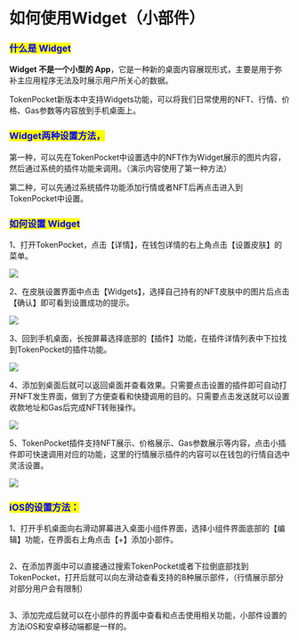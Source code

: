# 如何使用Widget（小部件）

### <mark style="color:blue;">什么是 Widget</mark>

**Widget 不是一个小型的 App**，它是一种新的桌面内容展现形式，主要是用于弥补主应用程序无法及时展示用户所关心的数据。

TokenPocket新版本中支持Widgets功能，可以将我们日常使用的NFT、行情、价格、Gas参数等内容放到手机桌面上。

### <mark style="color:blue;">**Widget两种设置方法，**</mark>

第一种，可以先在TokenPocket中设置选中的NFT作为Widget展示的图片内容，然后通过系统的插件功能来调用。（演示内容使用了第一种方法）

第二种，可以先通过系统插件功能添加行情或者NFT后再点击进入到TokenPocket中设置。

### <mark style="color:blue;">如何设置 Widget</mark>

1、打开TokenPocket，点击【详情】，在钱包详情的右上角点击【设置皮肤】的菜单。

![](../../.gitbook/assets/1.png)

2、在皮肤设置界面中点击【Widgets】，选择自己持有的NFT皮肤中的图片后点击【确认】即可看到设置成功的提示。

![](<../../.gitbook/assets/2 (3).png>)

3、回到手机桌面，长按屏幕选择底部的【插件】功能，在插件详情列表中下拉找到TokenPocket的插件功能。

![](<../../.gitbook/assets/3 (5).png>)

4、添加到桌面后就可以返回桌面并查看效果。只需要点击设置的插件即可自动打开NFT发生界面，做到了方便查看和快捷调用的目的。只需要点击发送就可以设置收款地址和Gas后完成NFT转账操作。

![](<../../.gitbook/assets/4 (5).png>)

5、TokenPocket插件支持NFT展示、价格展示、Gas参数展示等内容，点击小插件即可快速调用对应的功能，这里的行情展示插件的内容可以在钱包的行情自选中灵活设置。

![](../../.gitbook/assets/6.png)

### <mark style="color:blue;">iOS的设置方法：</mark>

1、打开手机桌面向右滑动屏幕进入桌面小组件界面，选择小组件界面底部的【编辑】功能，在界面右上角点击【+】添加小部件。

<figure><img src="../../.gitbook/assets/11.png" alt=""><figcaption></figcaption></figure>

2、在添加界面中可以直接通过搜索TokenPocket或者下拉倒底部找到TokenPocket，打开后就可以向左滑动查看支持的8种展示部件，（行情展示部分对部分用户会有限制）

<figure><img src="../../.gitbook/assets/22 (1).png" alt=""><figcaption></figcaption></figure>

3、添加完成后就可以在小部件的界面中查看和点击使用相关功能，小部件设置的方法iOS和安卓移动端都是一样的。

<figure><img src="../../.gitbook/assets/33 (1).png" alt=""><figcaption></figcaption></figure>
